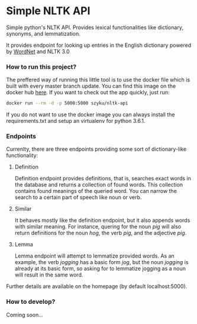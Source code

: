 # Simple NLTK API

Simple python's NLTK API. Provides lexical functionalities like dictionary, synonyms, and lemmatization.

It provides endpoint for looking up entries in the English dictionary powered by [WordNet](https://wordnet.princeton.edu) and NLTK 3.0

### How to run this project?

The preffered way of running this little tool is to use the docker file which is built with every master branch update. You can find this image on the docker hub [here](https://hub.docker.com/r/szyku/nltk-api). If you want to check out the app quickly, just run:
```sh
docker run --rm -d -p 5000:5000 szyku/nltk-api
```

If you do not want to use the docker image you can always install the requirements.txt and setup an virtualenv for python 3.6.1.

### Endpoints

Currenlty, there are three endpoints providing some sort of dictionary-like functionality:

1. Definition

   Definition endpoint provides definitions, that is, searches exact words in the database and returns a collection of found words. This collection contains found meanings of the queried word. You can narrow the search to a certain part of speech like noun or verb. 
2. Similar

   It behaves mostly like the definition endpoint, but it also appends words with similar meaning. For instance, quering for the noun _pig_ will also return definitions for the noun _hog_, the verb _pig_, and the adjective _pig_.
3. Lemma

   Lemma endpoint will attempt to lemmatize provided words. As an example, the verb _jogging_ has a basic form _jog_, but the noun _jogging_ is already at its basic form, so asking for to lemmatize jogging as a noun will result in the same word.
   
Further details are available on the homepage (by default localhost:5000).

### How to develop?
Coming soon...
